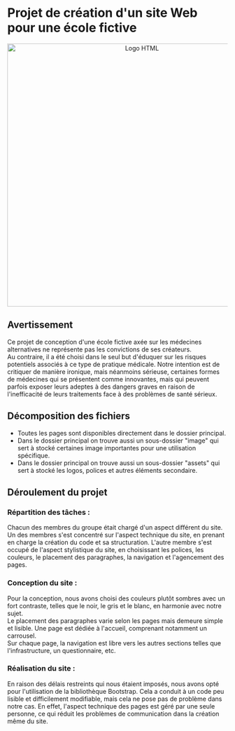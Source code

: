 # Projet de création d'un site Web pour une école fictive  

<p align="center">
    <img src="https://upload.wikimedia.org/wikipedia/commons/6/61/HTML5_logo_and_wordmark.svg" alt="Logo HTML" style="width:600px;height:600px;">
</p>  

## Avertissement    
Ce projet de conception d'une école fictive axée sur les médecines alternatives ne représente pas les convictions de ses créateurs.  
Au contraire, il a été choisi dans le seul but d'éduquer sur les risques potentiels associés à ce type de pratique médicale.  Notre intention est de critiquer de manière ironique, mais néanmoins sérieuse, certaines formes de médecines qui se présentent comme innovantes, mais qui peuvent parfois  exposer leurs adeptes à des dangers graves en raison de l'inefficacité de leurs traitements face à des problèmes de santé sérieux.  

## Décomposition des fichiers    
* Toutes les pages sont disponibles directement dans le dossier principal.  
* Dans le dossier principal on trouve aussi un sous-dossier "image" qui sert à stocké certaines image importantes pour une utilisation spécifique.  
* Dans le dossier principal on trouve aussi un sous-dossier "assets" qui sert à stocké les logos, polices et autres éléments secondaire.  

## Déroulement du projet   

### Répartition des tâches :    
Chacun des membres du groupe était chargé d'un aspect différent du site. Un des membres s'est concentré sur l'aspect technique du site, en prenant en charge la création du code et sa structuration. L'autre membre s'est occupé de l'aspect stylistique du site, en choisissant les polices, les couleurs, le placement des paragraphes, la navigation et l'agencement des pages. 

### Conception du site :  
Pour la conception, nous avons choisi des couleurs plutôt sombres avec un fort contraste, telles que le noir, le gris et le blanc, en harmonie avec notre sujet.  
Le placement des paragraphes varie selon les pages mais demeure simple et lisible. Une page est dédiée à l'accueil, comprenant notamment un carrousel.  
Sur chaque page, la navigation est libre vers les autres sections telles que l'infrastructure, un questionnaire, etc.  

### Réalisation du site :   
En raison des délais restreints qui nous étaient imposés, nous avons opté pour l'utilisation de la bibliothèque Bootstrap. Cela a conduit à un code peu lisible et difficilement modifiable, mais cela ne pose pas de problème dans notre cas. En effet, l'aspect technique des pages est géré par une seule personne, ce qui réduit les problèmes de communication dans la création même du site.  
